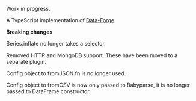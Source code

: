 Work in progress.

A TypeScript implementation of [Data-Forge](https://github.com/data-forge/data-forge-js).


**Breaking changes**

Series.inflate no longer takes a selector.

Removed HTTP and MongoDB support.
These have been moved to a separate plugin.

Config object to fromJSON fn is no longer used.

Config object to fromCSV is now only passed to Babyparse, it is no longer passed to DataFrame constructor.